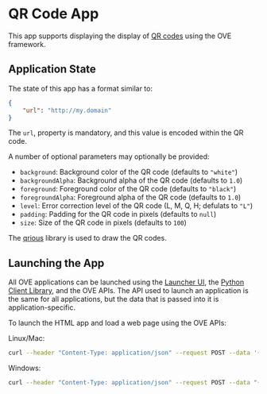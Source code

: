 # QR Code App

This app supports displaying the display of [QR codes](https://en.wikipedia.org/wiki/QR_code) using the OVE framework.



## Application State

The state of this app has a format similar to:

```json
{
    "url": "http://my.domain"
}
```

The `url`, property is mandatory, and this value is encoded within the QR code.

A number of optional parameters may optionally be provided:

* `background`: Background color of the QR code (defaults to `"white"`)
* `backgroundAlpha`: Background alpha of the QR code (defaults to `1.0`)
* `foreground`: Foreground color of the QR code (defaults to `"black"`)
* `foregroundAlpha`:  Foreground alpha of the QR code (defaults to `1.0`)
* `level`: 	Error correction level of the QR code (L, M, Q, H; defulats to `"L"`)
* `padding`: Padding for the QR code in pixels (defaults to `null`) 
* `size`:  Size of the QR code in pixels (defaults to `100`)

The [qrious](https://github.com/neocotic/qrious) library is used to draw the QR codes.

## Launching the App

All OVE applications can be launched using the [Launcher UI](https://ove.readthedocs.io/en/stable/ove-ui/packages/ove-ui-launcher/README.html), the [Python Client Library](https://ove.readthedocs.io/en/stable/ove-sdks/python/README.html), and the OVE APIs. The API used to launch an application is the same for all applications, but the data that is passed into it is application-specific.

To launch the HTML app and load a web page using the OVE APIs:

Linux/Mac:

```sh
curl --header "Content-Type: application/json" --request POST --data '{"app": {"url": "http://OVE_CORE_HOST:PORT/app/html","states": {"load": {"url": "http://my.domain"}}}, "space": "OVE_SPACE", "h": 500, "w": 500, "y": 0, "x": 0}' http://OVE_CORE_HOST:PORT/section
```

Windows:

```sh
curl --header "Content-Type: application/json" --request POST --data "{\"app\": {\"url\": \"http://OVE_CORE_HOST:PORT/app/html\", \"states\": {\"load\": {\"url\": \"http://my.domain\"}}}, \"space\": \"OVE_SPACE\", \"h\": 500, \"w\": 500, \"y\": 0, \"x\": 0}" http://OVE_CORE_HOST:PORT/section
```
